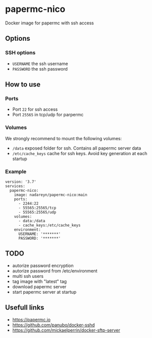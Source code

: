 # papermc-nico

Docker image for papermc with ssh access

## Options

### SSH options
- `USERNAME` the ssh username
- `PASSWORD` the ssh password

## How to use

### Ports 
- Port `22` for ssh access
- Port `25565` in tcp/udp for parpermc

### Volumes
We strongly recommend to mount the following volumes:
- `/data` exposed folder for ssh. Contains all papermc server data
- `/etc/cache_keys` cache for ssh keys. Avoid key generation at each startup

### Example
```
version: '3.7'
services:
  papermc-nico:
    image: nadareyn/papermc-nico:main
    ports:
      - 2244:22
      - 55565:25565/tcp
      - 55565:25565/udp
    volumes:
      - data:/data
      - cache_keys:/etc/cache_keys
    environment:
      USERNAME: '*******'
      PASSWORD: '*******'
```

## TODO
- autorize password encryption
- autorize password from /etc/environment
- multi ssh users
- tag image with "latest" tag
- download papermc server
- start papermc server at startup

## Usefull links
- https://papermc.io
- https://github.com/panubo/docker-sshd
- https://github.com/mickaelperrin/docker-sftp-server
